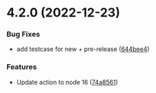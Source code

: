 # 4.2.0 (2022-12-23)


### Bug Fixes

* add testcase for new + pre-release ([644bee4](https://github.com/snapserv/action-tagbot/commit/644bee4641083e699a49653fe8aed3a0aabf79da))


### Features

* Update action to node 16 ([74a8561](https://github.com/snapserv/action-tagbot/commit/74a856127dab6437b29d3ad586a9365ad7119f41))



